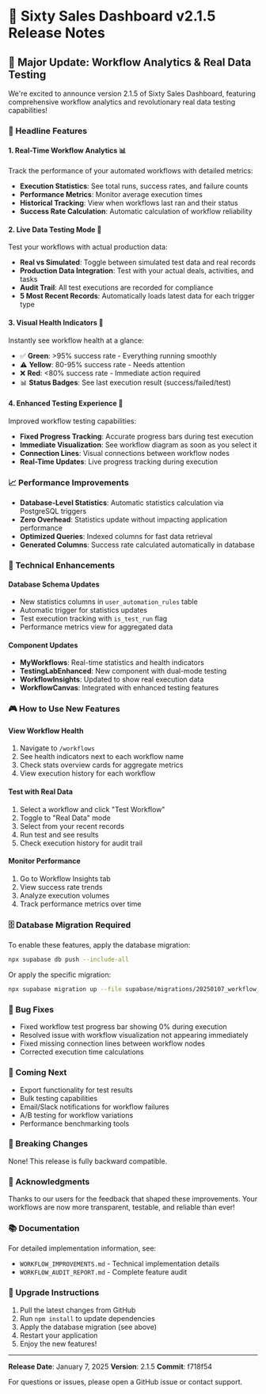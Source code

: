 # 🎉 Sixty Sales Dashboard v2.1.5 Release Notes

## 🚀 Major Update: Workflow Analytics & Real Data Testing

We're excited to announce version 2.1.5 of Sixty Sales Dashboard, featuring comprehensive workflow analytics and revolutionary real data testing capabilities!

### 🌟 Headline Features

#### 1. **Real-Time Workflow Analytics** 📊
Track the performance of your automated workflows with detailed metrics:
- **Execution Statistics**: See total runs, success rates, and failure counts
- **Performance Metrics**: Monitor average execution times
- **Historical Tracking**: View when workflows last ran and their status
- **Success Rate Calculation**: Automatic calculation of workflow reliability

#### 2. **Live Data Testing Mode** 🧪
Test your workflows with actual production data:
- **Real vs Simulated**: Toggle between simulated test data and real records
- **Production Data Integration**: Test with your actual deals, activities, and tasks
- **Audit Trail**: All test executions are recorded for compliance
- **5 Most Recent Records**: Automatically loads latest data for each trigger type

#### 3. **Visual Health Indicators** 🏥
Instantly see workflow health at a glance:
- ✅ **Green**: >95% success rate - Everything running smoothly
- ⚠️ **Yellow**: 80-95% success rate - Needs attention
- ❌ **Red**: <80% success rate - Immediate action required
- 📊 **Status Badges**: See last execution result (success/failed/test)

#### 4. **Enhanced Testing Experience** 🎯
Improved workflow testing capabilities:
- **Fixed Progress Tracking**: Accurate progress bars during test execution
- **Immediate Visualization**: See workflow diagram as soon as you select it
- **Connection Lines**: Visual connections between workflow nodes
- **Real-Time Updates**: Live progress tracking during execution

### 📈 Performance Improvements

- **Database-Level Statistics**: Automatic statistics calculation via PostgreSQL triggers
- **Zero Overhead**: Statistics update without impacting application performance
- **Optimized Queries**: Indexed columns for fast data retrieval
- **Generated Columns**: Success rate calculated automatically in database

### 🔧 Technical Enhancements

#### Database Schema Updates
- New statistics columns in `user_automation_rules` table
- Automatic trigger for statistics updates
- Test execution tracking with `is_test_run` flag
- Performance metrics view for aggregated data

#### Component Updates
- **MyWorkflows**: Real-time statistics and health indicators
- **TestingLabEnhanced**: New component with dual-mode testing
- **WorkflowInsights**: Updated to show real execution data
- **WorkflowCanvas**: Integrated with enhanced testing features

### 🎮 How to Use New Features

#### View Workflow Health
1. Navigate to `/workflows`
2. See health indicators next to each workflow name
3. Check stats overview cards for aggregate metrics
4. View execution history for each workflow

#### Test with Real Data
1. Select a workflow and click "Test Workflow"
2. Toggle to "Real Data" mode
3. Select from your recent records
4. Run test and see results
5. Check execution history for audit trail

#### Monitor Performance
1. Go to Workflow Insights tab
2. View success rate trends
3. Analyze execution volumes
4. Track performance metrics over time

### 🗄️ Database Migration Required

To enable these features, apply the database migration:
```bash
npx supabase db push --include-all
```

Or apply the specific migration:
```bash
npx supabase migration up --file supabase/migrations/20250107_workflow_statistics.sql
```

### 🐛 Bug Fixes

- Fixed workflow test progress bar showing 0% during execution
- Resolved issue with workflow visualization not appearing immediately
- Fixed missing connection lines between workflow nodes
- Corrected execution time calculations

### 🔮 Coming Next

- Export functionality for test results
- Bulk testing capabilities
- Email/Slack notifications for workflow failures
- A/B testing for workflow variations
- Performance benchmarking tools

### 📝 Breaking Changes

None! This release is fully backward compatible.

### 🙏 Acknowledgments

Thanks to our users for the feedback that shaped these improvements. Your workflows are now more transparent, testable, and reliable than ever!

### 📚 Documentation

For detailed implementation information, see:
- `WORKFLOW_IMPROVEMENTS.md` - Technical implementation details
- `WORKFLOW_AUDIT_REPORT.md` - Complete feature audit

### 🚀 Upgrade Instructions

1. Pull the latest changes from GitHub
2. Run `npm install` to update dependencies
3. Apply the database migration (see above)
4. Restart your application
5. Enjoy the new features!

---

**Release Date**: January 7, 2025
**Version**: 2.1.5
**Commit**: f718f54

For questions or issues, please open a GitHub issue or contact support.